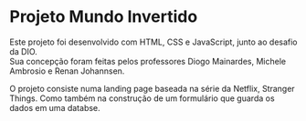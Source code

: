 # Projeto Mundo Invertido

Este projeto foi desenvolvido com HTML, CSS e JavaScript, junto ao desafio da DIO. <br>
Sua concepção foram feitas pelos professores Diogo Mainardes, Michele Ambrosio e Renan Johannsen. <br>

O projeto consiste numa landing page baseada na série da Netflix, Stranger Things. Como também na construção de um formulário que guarda os dados em uma databse.



